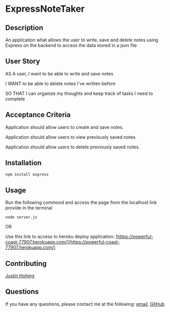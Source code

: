# ExpressNoteTaker

## Description
An application what allows the user to write, save and delete notes using Express on the backend to access the data stored in a json file

## User Story

AS A user, I want to be able to write and save notes

I WANT to be able to delete notes I've written before

SO THAT I can organize my thoughts and keep track of tasks I need to complete

## Acceptance Criteria

Application should allow users to create and save notes.

Application should allow users to view previously saved notes.

Application should allow users to delete previously saved notes.

## Installation 

`npm install express`

## Usage

Run the following commond and access the page from the localhost link provide in the terminal

`node server.js`

OR

Use this link to access to heroku deploy application: [https://powerful-coast-77907.herokuapp.com/](https://powerful-coast-77907.herokuapp.com/)

## Contributing
[Justin Hohing](https://github.com/jhohing)

## Questions

If you have any questions, please contact me at the following: [email](mailto:jnh0627@yahoo.com), [GitHub](https://github.com/jhohing)